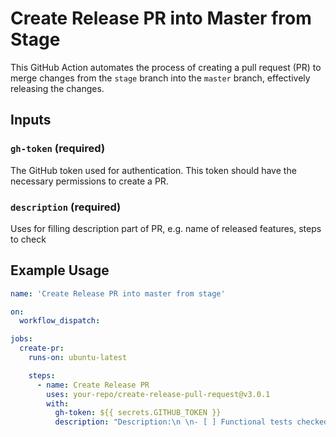 # Create Release PR into Master from Stage

This GitHub Action automates the process of creating a pull request (PR) to merge changes from the `stage` branch into the `master` branch, effectively releasing the changes.

## Inputs

### `gh-token` (required)

The GitHub token used for authentication. This token should have the necessary permissions to create a PR.

### `description` (required)

Uses for filling description part of PR, e.g. name of released features, steps to check

## Example Usage

```yaml
name: 'Create Release PR into master from stage'

on:
  workflow_dispatch:

jobs:
  create-pr:
    runs-on: ubuntu-latest

    steps:
      - name: Create Release PR
        uses: your-repo/create-release-pull-request@v3.0.1
        with:
          gh-token: ${{ secrets.GITHUB_TOKEN }}
          description: "Description:\n \n- [ ] Functional tests checked\n- [ ] Devices tests checked"
